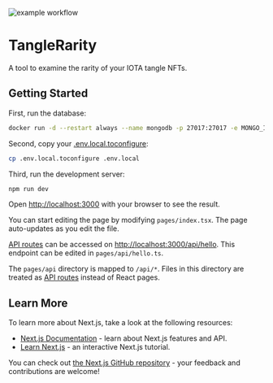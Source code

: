 ![example workflow](https://github.com/boxcee/tanglerarity/actions/workflows/ci.yml/badge.svg)

# TangleRarity

A tool to examine the rarity of your IOTA tangle NFTs.

## Getting Started

First, run the database:

```bash
docker run -d --restart always --name mongodb -p 27017:27017 -e MONGO_INITDB_ROOT_USERNAME=tanglerarity -e MONGO_INITDB_ROOT_PASSWORD=raritytangle mongo:5.0.8
```

Second, copy your [.env.local.toconfigure](.env.local.toconfigure):

```bash
cp .env.local.toconfigure .env.local
```

Third, run the development server:

```bash
npm run dev
```

Open [http://localhost:3000](http://localhost:3000) with your browser to see the result.

You can start editing the page by modifying `pages/index.tsx`. The page auto-updates as you edit the file.

[API routes](https://nextjs.org/docs/api-routes/introduction) can be accessed
on [http://localhost:3000/api/hello](http://localhost:3000/api/hello). This endpoint can be edited
in `pages/api/hello.ts`.

The `pages/api` directory is mapped to `/api/*`. Files in this directory are treated
as [API routes](https://nextjs.org/docs/api-routes/introduction) instead of React pages.

## Learn More

To learn more about Next.js, take a look at the following resources:

- [Next.js Documentation](https://nextjs.org/docs) - learn about Next.js features and API.
- [Learn Next.js](https://nextjs.org/learn) - an interactive Next.js tutorial.

You can check out [the Next.js GitHub repository](https://github.com/vercel/next.js/) - your feedback and contributions
are welcome!
